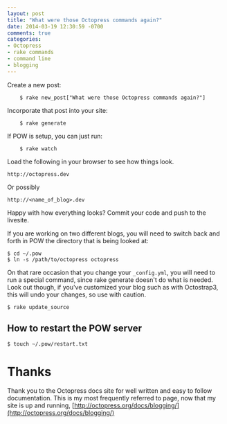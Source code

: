 ```yaml
---
layout: post
title: "What were those Octopress commands again?"
date: 2014-03-19 12:30:59 -0700
comments: true
categories:
- Octopress
- rake commands
- command line
- blogging
---
```

Create a new post:
```
	$ rake new_post["What were those Octopress commands again?"]
```

Incorporate that post into your site:
```
	$ rake generate
```

If POW is setup, you can just run:
```
	$ rake watch
```

Load the following in your browser to see how things look.
```
http://octopress.dev
```
Or possibly
```
http://<name_of_blog>.dev
```

Happy with how everything looks?  Commit your code and push to the livesite.

If you are working on two different blogs, you will need to switch back and forth in POW the directory that is being looked at:
```
$ cd ~/.pow
$ ln -s /path/to/octopress octopress
```

On that rare occasion that you change your `_config.yml`, you will need to run a special command, since rake generate doesn't do what is needed.  Look out though, if you've customized your blog such as with Octostrap3, this will undo your changes, so use with caution.
```
$ rake update_source
```

## How to restart the POW server
```
$ touch ~/.pow/restart.txt
```

Thanks
=======
Thank you to the Octopress docs site for well written and easy to follow documentation.  This is my most frequently referred to page, now that my site is up and running, [http://octopress.org/docs/blogging/](http://octopress.org/docs/blogging/)
